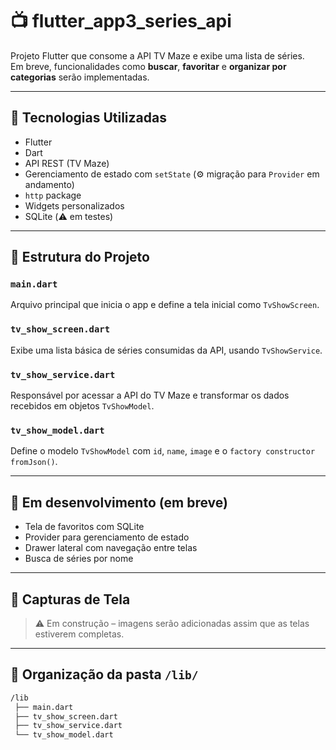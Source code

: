 # 📺 flutter_app3_series_api

Projeto Flutter que consome a API TV Maze e exibe uma lista de séries.  
Em breve, funcionalidades como **buscar**, **favoritar** e **organizar por categorias** serão implementadas.

---

## 🚀 Tecnologias Utilizadas

- Flutter
- Dart
- API REST (TV Maze)
- Gerenciamento de estado com `setState` (⚙️ migração para `Provider` em andamento)
- `http` package
- Widgets personalizados
- SQLite (⚠️ em testes)

---

## 🧱 Estrutura do Projeto

### `main.dart`
Arquivo principal que inicia o app e define a tela inicial como `TvShowScreen`.

### `tv_show_screen.dart`
Exibe uma lista básica de séries consumidas da API, usando `TvShowService`.

### `tv_show_service.dart`
Responsável por acessar a API do TV Maze e transformar os dados recebidos em objetos `TvShowModel`.

### `tv_show_model.dart`
Define o modelo `TvShowModel` com `id`, `name`, `image` e o `factory constructor` `fromJson()`.

---

## 🧪 Em desenvolvimento (em breve)

- Tela de favoritos com SQLite
- Provider para gerenciamento de estado
- Drawer lateral com navegação entre telas
- Busca de séries por nome

---

## 📸 Capturas de Tela

> ⚠️ Em construção – imagens serão adicionadas assim que as telas estiverem completas.

---

## 📂 Organização da pasta `/lib/`

```bash
/lib
 ├── main.dart
 ├── tv_show_screen.dart
 ├── tv_show_service.dart
 └── tv_show_model.dart
